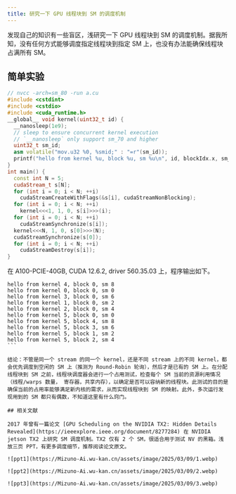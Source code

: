 ```yaml
---
title: 研究一下 GPU 线程块到 SM 的调度机制
---
```


发现自己的知识有一些盲区，浅研究一下 GPU 线程块到 SM 的调度机制。据我所知，没有任何方式能够调度指定线程块到指定 SM 上，也没有办法能确保线程块占满所有 SM。

## 简单实验

```cpp
// nvcc -arch=sm_80 -run a.cu
#include <cstdint>
#include <cstdio>
#include <cuda_runtime.h>
__global__ void kernel(uint32_t id) {
  __nanosleep(1e9);
  // sleep to ensure concurrent kernel execution
  // `__nanosleep` only support sm_70 and higher
  uint32_t sm_id;
  asm volatile("mov.u32 %0, %smid;" : "=r"(sm_id));
  printf("hello from kernel %u, block %u, sm %u\n", id, blockIdx.x, sm_id);
}
int main() {
  const int N = 5;
  cudaStream_t s[N];
  for (int i = 0; i < N; ++i)
    cudaStreamCreateWithFlags(&s[i], cudaStreamNonBlocking);
  for (int i = 0; i < N; ++i)
    kernel<<<1, 1, 0, s[i]>>>(i);
  for (int i = 0; i < N; ++i)
    cudaStreamSynchronize(s[i]);
  kernel<<<N, 1, 0, s[0]>>>(N);
  cudaStreamSynchronize(s[0]);
  for (int i = 0; i < N; ++i)
    cudaStreamDestroy(s[i]);
}
```

在 A100-PCIE-40GB, CUDA 12.6.2, driver 560.35.03 上，程序输出如下。

````plain_text
hello from kernel 4, block 0, sm 8
hello from kernel 0, block 0, sm 0
hello from kernel 3, block 0, sm 6
hello from kernel 1, block 0, sm 2
hello from kernel 2, block 0, sm 4
hello from kernel 5, block 0, sm 0
hello from kernel 5, block 4, sm 8
hello from kernel 5, block 3, sm 6
hello from kernel 5, block 1, sm 2
hello from kernel 5, block 2, sm 4
```

结论：不管是同一个 stream 的同一个 kernel，还是不同 stream 上的不同 kernel，都会优先调度到空闲的 SM 上（推测为 Round-Robin 轮询），然后才是已有的 SM 上。在分配线程块到 SM 之前，线程块调度器会进行一个占用测试，检查每个 SM 当前的资源利用情况（线程/warps 数量， 寄存器，共享内存），以确定是否可以容纳新的线程块。此测试的目的是确保当前的占用率能够满足新内核的需求，从而实现线程块到 SM 的映射。此外，多次运行发现用到的 SM 都只有偶数，不知道这里有什么窍门。

## 相关文献

2017 年曾有一篇论文 [GPU Scheduling on the NVIDIA TX2: Hidden Details Revealed](https://ieeexplore.ieee.org/document/8277284) 在 NVIDIA jetson TX2 上研究 SM 调度机制。TX2 仅有 2 个 SM，很适合用于测试 NV 的黑箱。浅放三页 PPT，有更多调度细节，推荐阅读论文原文。

![ppt1](https://Mizuno-Ai.wu-kan.cn/assets/image/2025/03/09/1.webp)

![ppt2](https://Mizuno-Ai.wu-kan.cn/assets/image/2025/03/09/2.webp)

![ppt3](https://Mizuno-Ai.wu-kan.cn/assets/image/2025/03/09/3.webp)